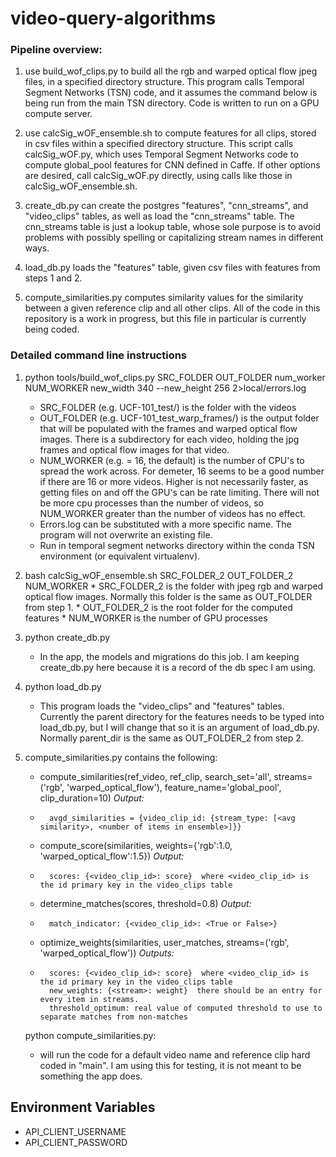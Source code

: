 # video-query-algorithms

### Pipeline overview:
1.  use build_wof_clips.py to build all the rgb and warped optical flow jpeg files, in a specified directory structure.
      This program calls Temporal Segment Networks (TSN) code, and it assumes the command below is being run from the main TSN directory.
      Code is written to run on a GPU compute server.

2.  use calcSig_wOF_ensemble.sh to compute features for all clips, stored in csv files within a specified directory structure.
      This script calls calcSig_wOF.py, which uses Temporal Segment Networks code to compute global_pool features for CNN defined in Caffe. If other options are desired, call calcSig_wOF.py directly, using calls like those in calcSig_wOF_ensemble.sh.

3.  create_db.py can create the postgres "features", "cnn_streams", and "video_clips" tables, as well as load the "cnn_streams" table.  The cnn_streams table is just a lookup table, whose sole purpose is to avoid problems with possibly spelling or capitalizing stream names in different ways.

4.   load_db.py loads the "features" table, given csv files with features from steps 1 and 2.

5.  compute_similarities.py computes similarity values for the similarity between a given reference clip and all other clips.
      All of the code in this repository is a work in progress, but this file in particular is currently being coded.

### Detailed command line instructions
1.    python tools/build_wof_clips.py  SRC_FOLDER  OUT_FOLDER    num_worker  NUM_WORKER    new_width 340 --new_height 256 2>local/errors.log
         *	SRC_FOLDER (e.g. UCF-101_test/) is the folder with the videos
         *	OUT_FOLDER (e.g. UCF-101_test_warp_frames/) is the output folder that will be populated with the frames and warped optical flow images.  There is a subdirectory for each video, holding the jpg frames and optical flow images for that video.
         *	NUM_WORKER (e.g. = 16, the default) is the number of CPU's to spread the work across. For demeter, 16 seems to be a good number if there are 16 or more videos.  Higher is not necessarily faster, as getting files on and off the GPU's can  be rate limiting.  There will not be more cpu processes than the number of videos, so NUM_WORKER greater than the number of videos has no effect.
         *	Errors.log can be substituted with a more specific name.  The program will not overwrite an existing file.
         *	Run in temporal segment networks directory within the conda TSN environment (or equivalent virtualenv).

2.	bash calcSig_wOF_ensemble.sh SRC_FOLDER_2  OUT_FOLDER_2  NUM_WORKER
        * SRC_FOLDER_2 is the folder with jpeg rgb and warped optical flow images. Normally this folder is the same as OUT_FOLDER from step 1.
        * OUT_FOLDER_2 is the root folder for the computed features
        * NUM_WORKER is the number of GPU processes
3.  python create_db.py
    * In the app, the models and migrations do this job.  I am keeping create_db.py here because it is a record of the db spec I am using.
4.  python load_db.py
    *  This program loads the "video_clips" and "features" tables.  Currently the parent directory for the features needs to be typed into load_db.py,
    but I will change that so it is an argument of load_db.py.  Normally parent_dir is the same as OUT_FOLDER_2 from step 2.

5. compute_similarities.py contains the following:
    * compute_similarities(ref_video, ref_clip, search_set='all', streams=('rgb', 'warped_optical_flow'), feature_name='global_pool', clip_duration=10)
    _Output:_
    *       avgd_similarities = {video_clip_id: {stream_type: [<avg similarity>, <number of items in ensemble>]}}
    * compute_score(similarities, weights={'rgb':1.0, 'warped_optical_flow':1.5})
    _Output:_
    *       scores: {<video_clip_id>: score}  where <video_clip_id> is the id primary key in the video_clips table
    * determine_matches(scores, threshold=0.8)
    _Output:_
    *       match_indicator: {<video_clip_id>: <True or False>}
    * optimize_weights(similarities, user_matches, streams=('rgb', 'warped_optical_flow'))
    _Outputs:_
    *       scores: {<video_clip_id>: score}  where <video_clip_id> is the id primary key in the video_clips table
            new_weights: {<stream>: weight}  there should be an entry for every item in streams.
            threshold_optimum: real value of computed threshold to use to separate matches from non-matches

    python compute_similarities.py:
     * will run the code for a default video name and reference clip hard coded in "main".  I am using this for testing, it is not meant
    to be something the app does.

## Environment Variables

- API_CLIENT_USERNAME
- API_CLIENT_PASSWORD
